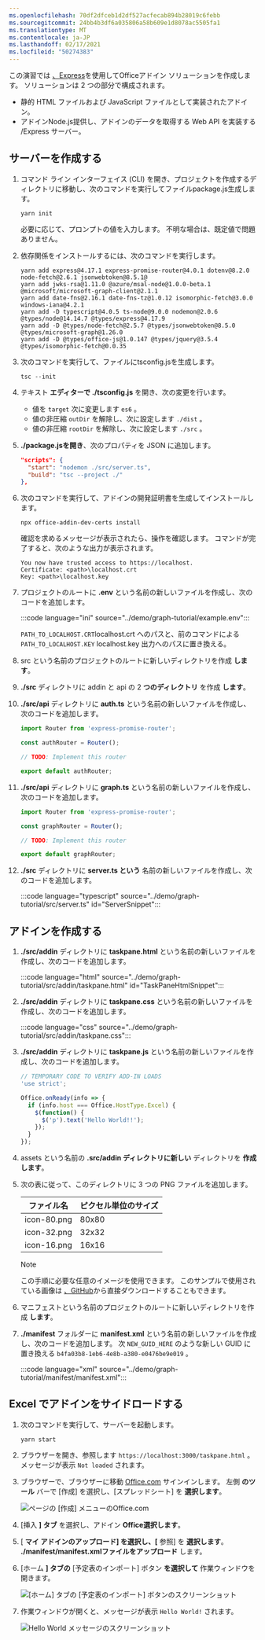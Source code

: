 ```yaml
---
ms.openlocfilehash: 70df2dfceb1d2df527acfecab894b28019c6febb
ms.sourcegitcommit: 24bb4b3df6a035806a58b609e1d8078ac5505fa1
ms.translationtype: MT
ms.contentlocale: ja-JP
ms.lasthandoff: 02/17/2021
ms.locfileid: "50274383"
---
```

<!-- markdownlint-disable MD002 MD041 -->

この演習では [、Express](http://expressjs.com/)を使用してOfficeアドイン ソリューションを作成します。 ソリューションは 2 つの部分で構成されます。

- 静的 HTML ファイルおよび JavaScript ファイルとして実装されたアドイン。
- アドインNode.js提供し、アドインのデータを取得する Web API を実装する /Express サーバー。

## <a name="create-the-server"></a>サーバーを作成する

1. コマンド ライン インターフェイス (CLI) を開き、プロジェクトを作成するディレクトリに移動し、次のコマンドを実行してファイルpackage.js生成します。

    ```Shell
    yarn init
    ```

    必要に応じて、プロンプトの値を入力します。 不明な場合は、既定値で問題ありません。

1. 依存関係をインストールするには、次のコマンドを実行します。

    ```Shell
    yarn add express@4.17.1 express-promise-router@4.0.1 dotenv@8.2.0 node-fetch@2.6.1 jsonwebtoken@8.5.1@
    yarn add jwks-rsa@1.11.0 @azure/msal-node@1.0.0-beta.1 @microsoft/microsoft-graph-client@2.1.1
    yarn add date-fns@2.16.1 date-fns-tz@1.0.12 isomorphic-fetch@3.0.0 windows-iana@4.2.1
    yarn add -D typescript@4.0.5 ts-node@9.0.0 nodemon@2.0.6 @types/node@14.14.7 @types/express@4.17.9
    yarn add -D @types/node-fetch@2.5.7 @types/jsonwebtoken@8.5.0 @types/microsoft-graph@1.26.0
    yarn add -D @types/office-js@1.0.147 @types/jquery@3.5.4 @types/isomorphic-fetch@0.0.35
    ```

1. 次のコマンドを実行して、ファイルにtsconfig.jsを生成します。

    ```Shell
    tsc --init
    ```

1. テキスト **エディターで ./tsconfig.js** を開き、次の変更を行います。

    - 値を `target` 次に変更します `es6` 。
    - 値の非圧縮 `outDir` を解除し、次に設定します `./dist` 。
    - 値の非圧縮 `rootDir` を解除し、次に設定します `./src` 。

1. **./package.jsを開き**、次のプロパティを JSON に追加します。

    ```json
    "scripts": {
      "start": "nodemon ./src/server.ts",
      "build": "tsc --project ./"
    },
    ```

1. 次のコマンドを実行して、アドインの開発証明書を生成してインストールします。

    ```Shell
    npx office-addin-dev-certs install
    ```

    確認を求めるメッセージが表示されたら、操作を確認します。 コマンドが完了すると、次のような出力が表示されます。

    ```Shell
    You now have trusted access to https://localhost.
    Certificate: <path>\localhost.crt
    Key: <path>\localhost.key
    ```

1. プロジェクトのルートに **.env** という名前の新しいファイルを作成し、次のコードを追加します。

    :::code language="ini" source="../demo/graph-tutorial/example.env":::

    `PATH_TO_LOCALHOST.CRT`localhost.crt へのパスと、前のコマンドによる `PATH_TO_LOCALHOST.KEY` localhost.key 出力へのパスに置き換える。

1. src という名前のプロジェクトのルートに新しいディレクトリを作成 **します**。

1. **./src** ディレクトリに addin と api の 2 **つのディレクトリ** を作成 **します**。

1. **./src/api** ディレクトリに **auth.ts** という名前の新しいファイルを作成し、次のコードを追加します。

    ```typescript
    import Router from 'express-promise-router';

    const authRouter = Router();

    // TODO: Implement this router

    export default authRouter;
    ```

1. **./src/api** ディレクトリに **graph.ts** という名前の新しいファイルを作成し、次のコードを追加します。

    ```typescript
    import Router from 'express-promise-router';

    const graphRouter = Router();

    // TODO: Implement this router

    export default graphRouter;
    ```

1. **./src** ディレクトリに **server.ts という** 名前の新しいファイルを作成し、次のコードを追加します。

    :::code language="typescript" source="../demo/graph-tutorial/src/server.ts" id="ServerSnippet":::

## <a name="create-the-add-in"></a>アドインを作成する

1. **./src/addin** ディレクトリに **taskpane.html** という名前の新しいファイルを作成し、次のコードを追加します。

    :::code language="html" source="../demo/graph-tutorial/src/addin/taskpane.html" id="TaskPaneHtmlSnippet":::

1. **./src/addin** ディレクトリに **taskpane.css** という名前の新しいファイルを作成し、次のコードを追加します。

    :::code language="css" source="../demo/graph-tutorial/src/addin/taskpane.css":::

1. **./src/addin** ディレクトリに **taskpane.js** という名前の新しいファイルを作成し、次のコードを追加します。

    ```javascript
    // TEMPORARY CODE TO VERIFY ADD-IN LOADS
    'use strict';

    Office.onReady(info => {
      if (info.host === Office.HostType.Excel) {
        $(function() {
          $('p').text('Hello World!!');
        });
      }
    });
    ```

1. assets という名前の **.src/addin ディレクトリに新しい** ディレクトリを **作成します**。

1. 次の表に従って、このディレクトリに 3 つの PNG ファイルを追加します。

    | ファイル名   | ピクセル単位のサイズ |
    |-------------|----------------|
    | icon-80.png | 80x80          |
    | icon-32.png | 32x32          |
    | icon-16.png | 16x16          |

    > [!NOTE]
    > この手順に必要な任意のイメージを使用できます。 このサンプルで使用されている画像は [、GitHub](https://github.com/microsoftgraph/msgraph-training-office-addin/demo/graph-tutorial/src/addin/assets)から直接ダウンロードすることもできます。

1. マニフェストという名前のプロジェクトのルートに新しいディレクトリを作成 **します**。

1. **./manifest** フォルダーに **manifest.xml** という名前の新しいファイルを作成し、次のコードを追加します。 次 `NEW_GUID_HERE` のような新しい GUID に置き換える `b4fa03b8-1eb6-4e8b-a380-e0476be9e019` 。

    :::code language="xml" source="../demo/graph-tutorial/manifest/manifest.xml":::

## <a name="side-load-the-add-in-in-excel"></a>Excel でアドインをサイドロードする

1. 次のコマンドを実行して、サーバーを起動します。

    ```Shell
    yarn start
    ```

1. ブラウザーを開き、参照します `https://localhost:3000/taskpane.html` 。 メッセージが表示 `Not loaded` されます。

1. ブラウザーで、ブラウザーに移動 [Office.com](https://www.office.com/) サインインします。 左側 **のツール** バーで [作成] を選択し、[スプレッドシート] を **選択します**。

    ![ページの [作成] メニューのOffice.com](images/office-select-excel.png)

1. [挿入 **] タブ** を選択し、アドイン **Office選択します**。

1. [ **マイ アドインのアップロード] を選択し、[** 参照] を **選択します**。 **./manifest/manifest.xmlファイルをアップロード** します。

1. [ホーム **] タブの** [予定表のインポート] ボタン **を選択して** 作業ウィンドウを開きます。

    ![[ホーム] タブの [予定表のインポート] ボタンのスクリーンショット](images/get-started.png)

1. 作業ウィンドウが開くと、メッセージが表示 `Hello World!` されます。

    ![Hello World メッセージのスクリーンショット](images/hello-world.png)
